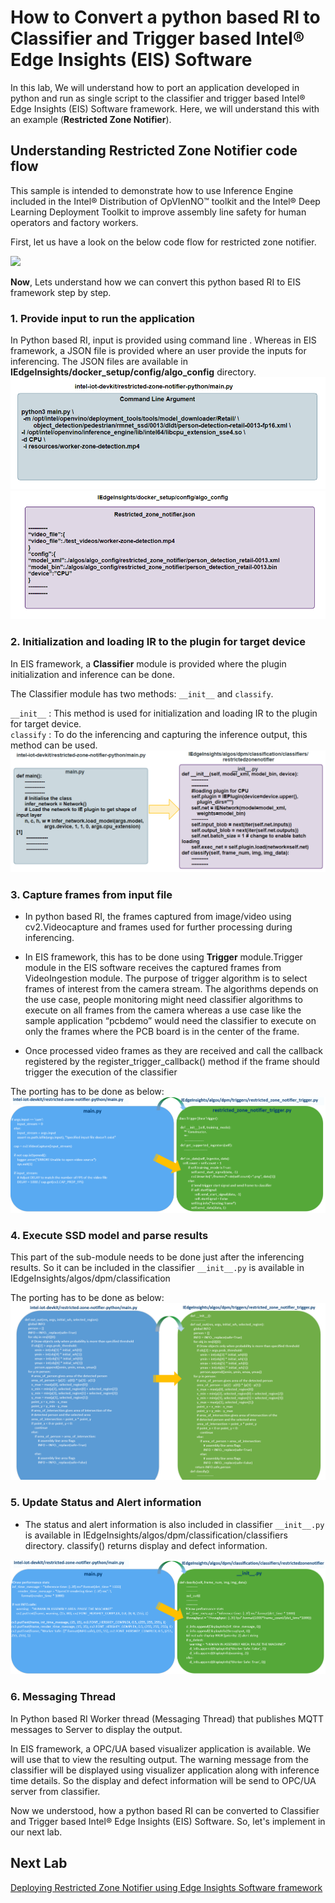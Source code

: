 # How to Convert a python based RI to Classifier and Trigger based Intel® Edge Insights (EIS) Software

In this lab, We will understand how to port an application developed in python and run as single script to the classifier and trigger based Intel® Edge Insights (EIS) Software framework. Here, we will understand this with an example (**Restricted Zone Notifier**).

## Understanding Restricted Zone Notifier code flow
This sample is intended to demonstrate how to use Inference Engine included in the Intel® Distribution of OpVIenNO™ toolkit and the Intel® Deep Learning Deployment Toolkit to improve assembly line safety for human operators and factory workers.

First, let us have a look on the below code flow for restricted zone notifier.

![](images/flowchart.jpg)

**Now**, Lets understand how we can convert this python based RI to EIS framework step by step.

### 1. Provide input to run the application

In Python based RI, input is provided using command line . Whereas in EIS framework, a JSON file is provided where an user provide the inputs for inferencing. The JSON files are available in **IEdgeInsights/docker_setup/config/algo_config** directory.
![](images/rzn_input_1.png)
![](images/rzn_input_2.png)


### 2. Initialization and loading IR to the plugin for target device

  In EIS framework, a **Classifier** module is provided where the plugin initialization and inference can be done.

  The Classifier module has two methods: `__init__` and `classify`.

  `__init__`  : This method is used for initialization and loading IR to the plugin for target device.  
  `classify` : To do the inferencing and capturing the inference output, this method can be used.
![](images/rzn_initialization.png)

### 3. Capture frames from input file
- In python based RI, the  frames captured from image/video using cv2.Videocapture and frames used for further processing during inferencing.


- In EIS framework, this has to be done using **Trigger** module.Trigger module in the EIS software receives the captured frames from VideoIngestion module. The purpose of trigger algorithm is to select frames of interest from the camera stream. The algorithms depends on the use case, people monitoring might need classifier algorithms to execute on all frames from the camera whereas a use case like the sample application “pcbdemo” would need the classifier to execute on only the frames where the PCB board is in the center of the frame.

- Once processed video frames as they are received and call the callback registered by the register_trigger_callback() method if the frame should trigger the execution of the classifier

The porting has to be done as below:
![](images/rzn_trigger.png)

### 4. Execute SSD model and parse results

This part of the sub-module needs to be done just after the inferencing results. So it can be included in the classifier `__init__.py` is available in IEdgeInsights/algos/dpm/classification

The porting has to be done as below:
![](images/rzn_ssd_out.png)

### 5. Update Status and Alert information
- The status and alert information is also included in classifier `__init__.py` is available in IEdgeInsights/algos/dpm/classification/classifiers directory.
classify() returns display and defect information.

![](images/rzn_output.png)

### 6. Messaging Thread
In Python based RI Worker thread (Messaging Thread) that publishes MQTT messages to Server to display the output.

In EIS framework, a OPC/UA based visualizer application is available. We will use that to view the resulting output.
The warning message from the classifier will be displayed using visualizer application along with inference time details. So the display and defect information will be send to OPC/UA server from classifier.

Now we understood, how a python based RI can be converted to Classifier and Trigger based Intel® Edge Insights (EIS) Software. So, let's implement in our next lab.

## Next Lab
[Deploying Restricted Zone Notifier using Edge Insights Software framework](./lab_restricted_zone_notifier.md)
